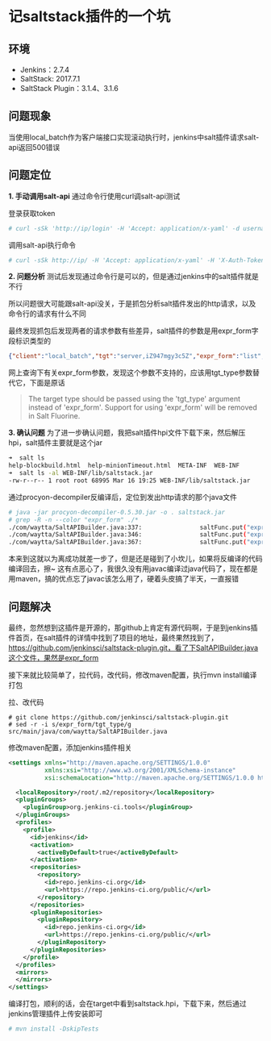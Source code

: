 # 记saltstack插件的一个坑

## 环境
* Jenkins：2.7.4
* SaltStack: 2017.7.1
* SaltStack Plugin：3.1.4、3.1.6

## 问题现象
当使用local_batch作为客户端接口实现滚动执行时，jenkins中salt插件请求salt-api返回500错误

## 问题定位
**1. 手动调用salt-api**
通过命令行使用curl调salt-api测试

登录获取token
```bash
# curl -sSk 'http://ip/login' -H 'Accept: application/x-yaml' -d username=user -d password=pass -d eauth=pam
```

调用salt-api执行命令
```bash
# curl -sSk http://ip/ -H 'Accept: application/x-yaml' -H 'X-Auth-Token:c5bb0001df331ac0f9fa4123141b39fed2eb441a' -d client=local_batch -d tgt='server1,server2' -d tgt_type='list' -d batch=50% -d fun=cmd.run -d arg="whoami"
```

**2. 问题分析**
测试后发现通过命令行是可以的，但是通过jenkins中的salt插件就是不行

所以问题很大可能跟salt-api没关，于是抓包分析salt插件发出的http请求，以及命令行的请求有什么不同

最终发现抓包后发现两者的请求参数有些差异，salt插件的参数是用expr_form字段标识类型的
```json
{"client":"local_batch","tgt":"server,iZ947mgy3c5Z","expr_form":"list","batch":"50%","fun":"cmd.run","arg":"whoami"}
```
网上查询下有关expr_form参数，发现这个参数不支持的，应该用tgt_type参数替代它，下面是原话

>The target type should be passed using the 'tgt_type' argument instead of 'expr_form'. Support for using 'expr_form' will be removed in Salt Fluorine.


**3. 确认问题**
为了进一步确认问题，我把salt插件hpi文件下载下来，然后解压hpi，salt插件主要就是这个jar
```bash
➜  salt ls
help-blockbuild.html  help-minionTimeout.html  META-INF  WEB-INF
➜  salt ls -al WEB-INF/lib/saltstack.jar 
-rw-r--r-- 1 root root 68995 Mar 16 19:25 WEB-INF/lib/saltstack.jar
```

通过procyon-decompiler反编译后，定位到发出http请求的那个java文件
```bash
# java -jar procyon-decompiler-0.5.30.jar -o . saltstack.jar
# grep -R -n --color "expr_form" ./*                               
./com/waytta/SaltAPIBuilder.java:337:                saltFunc.put("expr_form", (Object)this.getTargettype());
./com/waytta/SaltAPIBuilder.java:346:                saltFunc.put("expr_form", (Object)this.getTargettype());
./com/waytta/SaltAPIBuilder.java:367:                saltFunc.put("expr_form", (Object)this.getTargettype());
```

本来到这就以为离成功就差一步了，但是还是碰到了小坎儿，如果将反编译的代码编译回去，擦~   这有点恶心了，我很久没有用javac编译过java代码了，现在都是用maven，搞的优点忘了javac该怎么用了，硬着头皮搞了半天，一直报错


## 问题解决

最终，忽然想到这插件是开源的，那github上肯定有源代码啊，于是到jenkins插件首页，在salt插件的详情中找到了项目的地址，最终果然找到了，https://github.com/jenkinsci/saltstack-plugin.git，看了下SaltAPIBuilder.java这个文件，果然是expr_form

接下来就比较简单了，拉代码，改代码，修改maven配置，执行mvn install编译打包

拉、改代码
```
# git clone https://github.com/jenkinsci/saltstack-plugin.git
# sed -r -i s/expr_form/tgt_type/g src/main/java/com/waytta/SaltAPIBuilder.java
```

修改maven配置，添加jenkins插件相关
```xml
<settings xmlns="http://maven.apache.org/SETTINGS/1.0.0"
          xmlns:xsi="http://www.w3.org/2001/XMLSchema-instance"
          xsi:schemaLocation="http://maven.apache.org/SETTINGS/1.0.0 http://maven.apache.org/xsd/settings-1.0.0.xsd">

  <localRepository>/root/.m2/repository</localRepository>
  <pluginGroups>
    <pluginGroup>org.jenkins-ci.tools</pluginGroup> 
  </pluginGroups>
  <profiles>
    <profile>
      <id>jenkins</id>
      <activation>
        <activeByDefault>true</activeByDefault> 
      </activation>
      <repositories> 
        <repository>
          <id>repo.jenkins-ci.org</id>
          <url>https://repo.jenkins-ci.org/public/</url>
        </repository>
      </repositories>
      <pluginRepositories>
        <pluginRepository>
          <id>repo.jenkins-ci.org</id>
          <url>https://repo.jenkins-ci.org/public/</url>
        </pluginRepository>
      </pluginRepositories>
    </profile>
  </profiles>
  <mirrors>
  </mirrors>
</settings>
```

编译打包，顺利的话，会在target中看到saltstack.hpi，下载下来，然后通过jenkins管理插件上传安装即可
```bash
# mvn install -DskipTests
```




